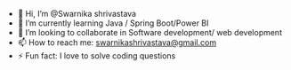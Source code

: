 - 👋 Hi, I’m @Swarnika shrivastava
- 🌱 I’m currently learning Java / Spring Boot/Power BI
- 💞️ I’m looking to collaborate in Software development/ web development 
- 📫 How to reach me: swarnikashrivastava@gmail.com
- ⚡ Fun fact: I love to solve coding questions

<!---
Swarnikashrivastava/Swarnikashrivastava is a ✨ special ✨ repository because its `README.md` (this file) appears on your GitHub profile.
You can click the Preview link to take a look at your changes.
--->
